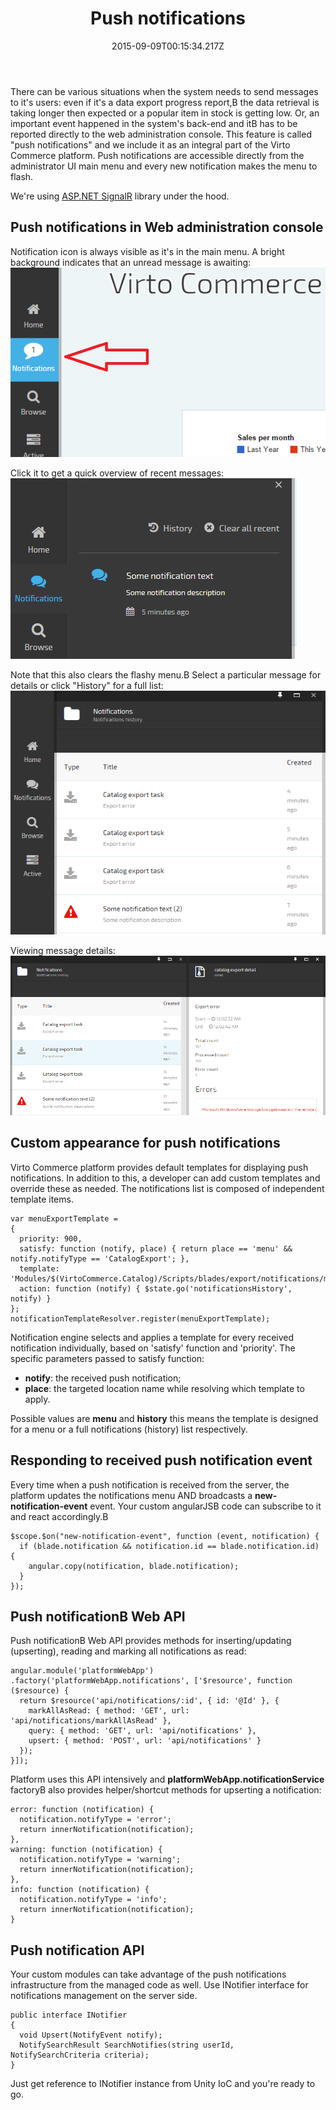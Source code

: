 ﻿---
title: Push notifications
description: There can be various situations when the system needs to send messages to it's users - even if it's a data export progress report,В the data retrieval is taking longer then expected or a popular item in stock is getting low. Or, an important event happened in the system's back-end and itВ has to be reported directly to the web administration console. This feature is called "push notifications" and we include it as an integral part of the Virto Commerce platform. Push notifications are accessible directly from the administrator UI main menu and every new notification makes the menu to flash
layout: docs
date: 2015-09-09T00:15:34.217Z
priority: 6
---
There can be various situations when the system needs to send messages to it's users: even if it's a data export progress report,В the data retrieval is taking longer then expected or a popular item in stock is getting low. Or, an important event happened in the system's back-end and itВ has to be reported directly to the web administration console. This feature is called "push notifications" and we include it as an integral part of the Virto Commerce platform. Push notifications are accessible directly from the administrator UI main menu and every new notification makes the menu to flash.

We're using [ASP.NET SignalR](http://signalr.net/) library under the hood.

## Push notifications in Web administration console

Notification icon is always visible as it's in the main menu. A bright background indicates that an unread message is awaiting:
![](../../../assets/images/docs/image2015-5-23_0-4-0.png)

Click it to get a quick overview of recent messages:
![](../../../assets/images/docs/image2015-5-23_0-5-28.png)

Note that this also clears the flashy menu.В Select a particular message for details or click "History" for a full list:
![](../../../assets/images/docs/image2015-5-23_0-7-54.png)

Viewing message details:
![](../../../assets/images/docs/image2015-5-23_0-18-49.png)

## Custom appearance for push notifications

Virto Commerce platform provides default templates for displaying push notifications. In addition to this, a developer can add custom templates and override these as needed. The notifications list is composed of independent template items.

```
var menuExportTemplate =
{
  priority: 900,
  satisfy: function (notify, place) { return place == 'menu' && notify.notifyType == 'CatalogExport'; },
  template: 'Modules/$(VirtoCommerce.Catalog)/Scripts/blades/export/notifications/menuExport.tpl.html',
  action: function (notify) { $state.go('notificationsHistory', notify) }
};
notificationTemplateResolver.register(menuExportTemplate);
```

Notification engine selects and applies a template for every received notification individually, based on 'satisfy' function and 'priority'. The specific parameters passed to satisfy function:

* **notify**: the received push notification;
* **place**: the targeted location name while resolving which template to apply.

Possible values are **menu** and **history** this means the template is designed for a menu or a full notifications (history) list respectively.

## Responding to received push notification event

Every time when a push notification is received from the server, the platform updates the notifications menu AND broadcasts a **new-notification-event** event. Your custom angularJSВ code can subscribe to it and react accordingly.В 

```
$scope.$on("new-notification-event", function (event, notification) {
  if (blade.notification && notification.id == blade.notification.id) {
    angular.copy(notification, blade.notification);
  }
});
```

## Push notificationВ Web API

Push notificationВ Web API provides methods for inserting/updating (upserting), reading and marking all notifications as read:

```
angular.module('platformWebApp')
.factory('platformWebApp.notifications', ['$resource', function ($resource) {
  return $resource('api/notifications/:id', { id: '@Id' }, {
    markAllAsRead: { method: 'GET', url: 'api/notifications/markAllAsRead' },
    query: { method: 'GET', url: 'api/notifications' },
    upsert: { method: 'POST', url: 'api/notifications' }
  });
}]);
```

Platform uses this API intensively and **platformWebApp.notificationService** factoryВ also provides helper/shortcut methods for upserting a notification:

```
error: function (notification) {
  notification.notifyType = 'error';
  return innerNotification(notification);
},
warning: function (notification) {
  notification.notifyType = 'warning';
  return innerNotification(notification);
},
info: function (notification) {
  notification.notifyType = 'info';
  return innerNotification(notification);
}
```

## Push notification API

Your custom modules can take advantage of the push notifications infrastructure from the managed code as well. Use INotifier interface for notifications management on the server side.

```
public interface INotifier
{
  void Upsert(NotifyEvent notify);
  NotifySearchResult SearchNotifies(string userId, NotifySearchCriteria criteria);
}
```

Just get reference to INotifier instance from Unity IoC and you're ready to go.
